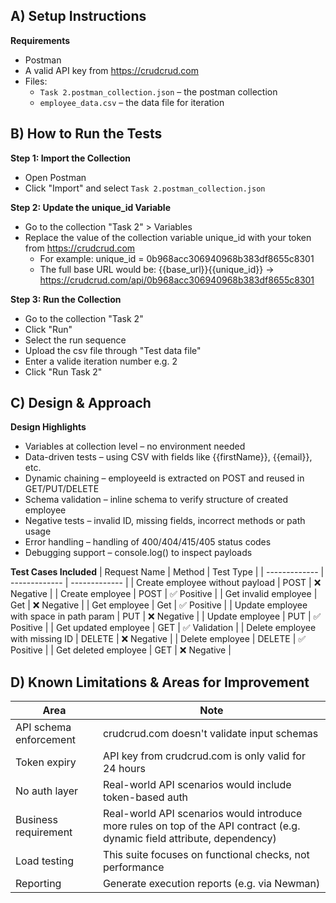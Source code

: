 ## A) Setup Instructions
**Requirements**
- Postman
- A valid API key from https://crudcrud.com
- Files:
  - `Task 2.postman_collection.json` – the postman collection
  - `employee_data.csv` – the data file for iteration


## B) How to Run the Tests
**Step 1: Import the Collection**
- Open Postman
- Click "Import" and select `Task 2.postman_collection.json`

**Step 2: Update the unique_id Variable**
- Go to the collection "Task 2" > Variables
- Replace the value of the collection variable unique_id with your token from https://crudcrud.com
  - For example: unique_id = 0b968acc306940968b383df8655c8301
  - The full base URL would be: {{base_url}}{{unique_id}} -> https://crudcrud.com/api/0b968acc306940968b383df8655c8301
    
**Step 3: Run the Collection**
- Go to the collection "Task 2"
- Click "Run"
- Select the run sequence
- Upload the csv file through "Test data file"
- Enter a valide iteration number e.g. 2
- Click "Run Task 2"


## C) Design & Approach
**Design Highlights**
- Variables at collection level – no environment needed
- Data-driven tests – using CSV with fields like {{firstName}}, {{email}}, etc.
- Dynamic chaining – employeeId is extracted on POST and reused in GET/PUT/DELETE
- Schema validation – inline schema to verify structure of created employee
- Negative tests – invalid ID, missing fields, incorrect methods or path usage
- Error handling – handling of 400/404/415/405 status codes
- Debugging support – console.log() to inspect payloads

**Test Cases Included**
| Request Name  | Method | Test Type |
| ------------- | ------------- | ------------- |
| Create employee without payload  | POST  | ❌ Negative  |
| Create employee  | POST  | ✅ Positive  |
| Get invalid employee  | Get  | ❌ Negative  |
| Get employee  | Get  | ✅ Positive |
| Update employee with space in path param | PUT  | ❌ Negative |
| Update employee  | PUT  | ✅ Positive  |
| Get updated employee  | GET  | ✅ Validation  |
| Delete employee with missing ID  | DELETE  | ❌ Negative  |
| Delete employee  | DELETE  | ✅ Positive  |
| Get deleted employee  | GET  | ❌ Negative  |


## D) Known Limitations & Areas for Improvement
| Area | Note |
| --- | --- |
| API schema enforcement | crudcrud.com doesn't validate input schemas |
| Token expiry | API key from crudcrud.com is only valid for 24 hours |
| No auth layer | Real-world API scenarios would include token-based auth |
| Business requirement | Real-world API scenarios would introduce more rules on top of the API contract (e.g. dynamic field attribute, dependency) |
| Load testing | 	This suite focuses on functional checks, not performance |
| Reporting | Generate execution reports (e.g. via Newman) |
